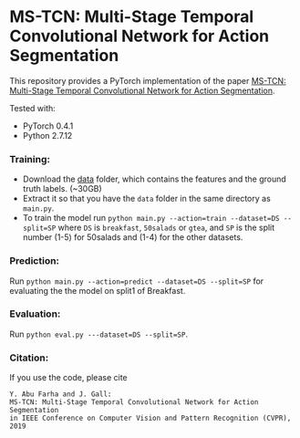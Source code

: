 # MS-TCN: Multi-Stage Temporal Convolutional Network for Action Segmentation
This repository provides a PyTorch implementation of the paper [MS-TCN: Multi-Stage Temporal Convolutional Network for Action Segmentation]().

Tested with:
- PyTorch 0.4.1
- Python 2.7.12

### Training:

* Download the [data](https://mega.nz/#!O6wXlSTS!wcEoDT4Ctq5HRq_hV-aWeVF1_JB3cacQBQqOLjCIbc8) folder, which contains the features and the ground truth labels. (~30GB)
* Extract it so that you have the `data` folder in the same directory as `main.py`.
* To train the model run `python main.py --action=train --dataset=DS --split=SP` where `DS` is `breakfast`, `50salads` or `gtea`, and `SP` is the split number (1-5) for 50salads and (1-4) for the other datasets.

### Prediction:

Run `python main.py --action=predict --dataset=DS --split=SP` for evaluating the the model on split1 of Breakfast. 

### Evaluation:

Run `python eval.py ---dataset=DS --split=SP`. 

### Citation:

If you use the code, please cite

    Y. Abu Farha and J. Gall:
    MS-TCN: Multi-Stage Temporal Convolutional Network for Action Segmentation
    in IEEE Conference on Computer Vision and Pattern Recognition (CVPR), 2019
